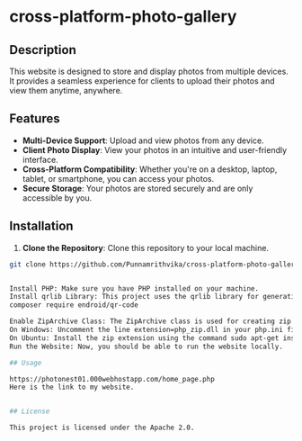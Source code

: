 # cross-platform-photo-gallery

## Description

This website is designed to store and display photos from multiple devices. It provides a seamless experience for clients to upload their photos and view them anytime, anywhere.

## Features

- **Multi-Device Support**: Upload and view photos from any device.
- **Client Photo Display**: View your photos in an intuitive and user-friendly interface.
- **Cross-Platform Compatibility**: Whether you're on a desktop, laptop, tablet, or smartphone, you can access your photos.
- **Secure Storage**: Your photos are stored securely and are only accessible by you.

## Installation

1. **Clone the Repository**: Clone this repository to your local machine.

```bash
git clone https://github.com/Punnamrithvika/cross-platform-photo-gallery.git


Install PHP: Make sure you have PHP installed on your machine.
Install qrlib Library: This project uses the qrlib library for generating QR codes. You can install it using Composer:
composer require endroid/qr-code

Enable ZipArchive Class: The ZipArchive class is used for creating zip archives. It comes with PHP but may not be enabled by default. Here’s how you can enable it:
On Windows: Uncomment the line extension=php_zip.dll in your php.ini file.
On Ubuntu: Install the zip extension using the command sudo apt-get install php7.0-zip (replace “7.0” with your PHP version).
Run the Website: Now, you should be able to run the website locally.

## Usage

https://photonest01.000webhostapp.com/home_page.php
Here is the link to my website.


## License

This project is licensed under the Apache 2.0.
